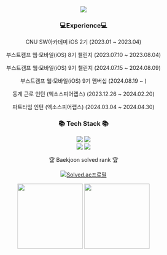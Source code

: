 <div align=center>
	<img src="https://capsule-render.vercel.app/api?type=waving&color=auto&height=200&section=header&text=MoonGoon's%20Github!&fontSize=85" />	
</div>
<div align=center>
	<h3>💻Experience💻</h3>
	CNU SW아카데미 iOS 2기 (2023.01 ~ 2023.04)<p/>
	부스트캠프 웹·모바일(iOS) 8기 챌린지 (2023.07.10 ~ 2023.08.04)<p/>
	부스트캠프 웹·모바일(iOS) 9기 챌린지 (2024.07.15 ~ 2024.08.09)<p/>
	부스트캠프 웹·모바일(iOS) 9기 멤버십 (2024.08.19 ~  )<p/>
	동계 근로 인턴 (엑소스피어랩스) (2023.12.26 ~ 2024.02.20)<p/>
	파트타임 인턴 (엑소스피어랩스) (2024.03.04 ~ 2024.04.30)
</div>
<div align=center>
	<h3>📚 Tech Stack 📚</h3>
	<div align="center">
	<p>
	  <img src="https://img.shields.io/badge/Swift-F05138?style=flat-square&logo=Swift&logoColor=white"/>
	  <img src="https://img.shields.io/badge/Python-3776AB?style=flat-square&logo=Python&logoColor=white"/>
	<br>
	  <img src="https://img.shields.io/badge/github-181717?style=for-the-badge&logo=github&logoColor=white">
  	  <img src="https://img.shields.io/badge/git-F05032?style=for-the-badge&logo=git&logoColor=white">
	</p>
</div>
</div>


<div align=center>
	<p>🏆 Baekjoon solved rank 🏆</p>
	
[![Solved.ac프로필](http://mazassumnida.wtf/api/v2/generate_badge?boj=glass2300)](https://solved.ac/glass2300)
</div>
<div align=center>
	
<div>
<img height="170em" src="https://github-readme-stats-git-masterrstaa-rickstaa.vercel.app/api?username=MoonGoon72&show_icons=true&theme=swift" align="center" />
<img height="170em" src="https://github-readme-stats-git-masterrstaa-rickstaa.vercel.app/api/top-langs?username=MoonGoon72&show_icons=true&locale=en&layout=compact&hide=jupyter%20notebook&theme=swift" align="center" />
</div>
